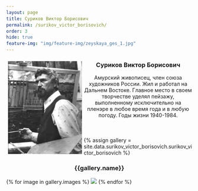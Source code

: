 ```yaml
---
layout: page
title: Суриков Виктор Борисович
permalink: /surikov_victor_borisovich/
order: 3
hide: true
feature-img: "img/feature-img/zeyskaya_ges_1.jpg"
---
```

<div>
  <img src="/img/surikov_victor_borisovich/surikov_victor_borisovich.jpg"  style=" margin: 0 5px;" width="200px" height="252px" alt="Суриков Виктор Борисович" align="left" vspace="5px" hspace="5px">
  
  <center><h3>Суриков Виктор Борисович</h3>
  Амурский живописец, член союза художников России. Жил и работал на Дальнем Востоке. Главное место в своем творчестве уделял пейзажу, выполненному исключительно на пленэре в любое время года и в любую погоду. Годы жизни 1940-1984.</center>
</div>
<br><br><br>
<div>
  {% assign gallery = site.data.surikov_victor_borisovich.surikov_victor_borisovich %}
  <center><h3>{{gallery.name}}</h3></center>
  <div class="fotorama" data-allowfullscreen="true" data-width="100%" data-ratio="800/600" data-nav="thumbs" data-arrows="true">
    {% for image in gallery.images %}
      <img src="/img/{{gallery.folder}}/{{image.name}}" data-caption="{{image.description}}">
    {% endfor %}
  </div>
</div>


 